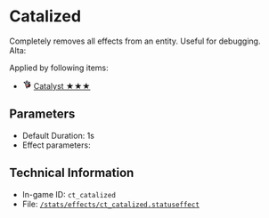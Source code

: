 # Catalized

Completely removes all effects from an entity. Useful for debugging.  
Alta: 

Applied by following items:

- <img src="https://raw.githubusercontent.com/Ceterai/Enternia/main/items/generic/other/ct_catalyst.png" alt="Catalyst ★★★ icon" loading="lazy" height="16px" width="auto" /> [Catalyst ★★★](https://ceterai.github.io/MyEnternia/Wiki/Catalyst)

## Parameters

- Default Duration: 1s
- Effect parameters: 



## Technical Information

- In-game ID: `ct_catalized`
- File: [`/stats/effects/ct_catalized.statuseffect`](https://github.com/Ceterai/Enternia/blob/main/stats/effects/ct_catalized.statuseffect)
